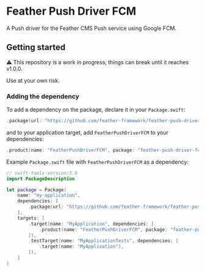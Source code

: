 # Feather Push Driver FCM

A Push driver for the Feather CMS Push service using Google FCM.

## Getting started

⚠️ This repository is a work in progress, things can break until it reaches v1.0.0. 

Use at your own risk.

### Adding the dependency

To add a dependency on the package, declare it in your `Package.swift`:

```swift
.package(url: "https://github.com/feather-framework/feather-push-driver-fcm", .upToNextMinor(from: "0.2.0")),
```

and to your application target, add `FeatherPushDriverFCM` to your dependencies:

```swift
.product(name: "FeatherPushDriverFCM", package: "feather-push-driver-fcm")
```

Example `Package.swift` file with `FeatherPushDriverFCM` as a dependency:

```swift
// swift-tools-version:5.9
import PackageDescription

let package = Package(
    name: "my-application",
    dependencies: [
        .package(url: "https://github.com/feather-framework/feather-push-driver-fcm", .upToNextMinor(from: "0.2.0")),
    ],
    targets: [
        .target(name: "MyApplication", dependencies: [
            .product(name: "FeatherPushDriverFCM", package: "feather-push-driver-fcm")
        ]),
        .testTarget(name: "MyApplicationTests", dependencies: [
            .target(name: "MyApplication"),
        ]),
    ]
)
```
